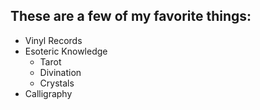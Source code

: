 ## These are a few of my favorite things:
* Vinyl Records
* Esoteric Knowledge
  * Tarot
  * Divination
  * Crystals
* Calligraphy
